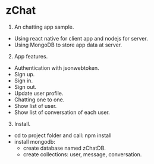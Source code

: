 # zChat
1. An chatting app sample.
- Using react native for client app and nodejs for server.
- Using MongoDB to store app data at server.
2. App features.
- Authentication with jsonwebtoken.
- Sign up.
- Sign in.
- Sign out.
- Update user profile.
- Chatting one to one.
- Show list of user.
- Show list of conversation of each user.
3. Install.
- cd to project folder and call: npm install
- install mongodb:
	+ create database named zChatDB.
	+ create collections: user, message, conversation.
